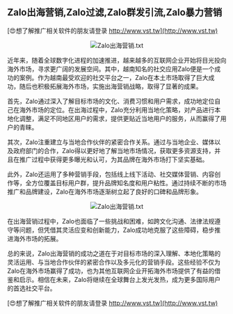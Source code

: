 ## **Zalo出海营销,Zalo过滤,Zalo群发引流,Zalo暴力营销**

[😍想了解推广相关软件的朋友请登录 http://www.vst.tw](http://www.vst.tw)

 <center><img src="https://vst.tw/MP4/tuiguang/png/0.png" alt="Zalo出海营销.txt"></center>

近年来，随着全球数字化进程的加速推进，越来越多的互联网企业开始将目光投向海外市场，寻求更广阔的发展空间。其中，越南知名的社交应用Zalo便是一个成功的案例。作为越南最受欢迎的社交平台之一，Zalo在本土市场取得了巨大成功，随后也积极拓展海外市场，实施出海营销战略，取得了显著的成果。

首先，Zalo通过深入了解目标市场的文化、消费习惯和用户需求，成功地定位自己在海外市场的定位。在出海过程中，Zalo充分利用当地化策略，对产品进行本地化调整，满足不同地区用户的需求，提供更贴近当地用户的服务，从而赢得了用户的青睐。

其次，Zalo注重建立与当地合作伙伴的紧密合作关系。通过与当地企业、媒体以及政府部门的合作，Zalo得以更好地了解当地市场情况，获取更多资源支持，并且在推广过程中获得更多曝光和认可，为其品牌在海外市场打下坚实基础。

此外，Zalo还运用了多种营销手段，包括线上线下活动、社交媒体营销、内容创作等，全方位覆盖目标用户群，提升品牌知名度和用户粘性。通过持续不断的市场推广和品牌建设，Zalo在海外市场逐渐树立起了良好的口碑和品牌形象。

 <center><img src="https://vst.tw/MP4/tuiguang/png/1.png" alt="Zalo出海营销.txt"></center>

在出海营销过程中，Zalo也面临了一些挑战和困难，如跨文化沟通、法律法规遵守等问题，但凭借其灵活应变和创新能力，Zalo成功地克服了这些障碍，稳步推进海外市场的拓展。

总的来说，Zalo出海营销的成功之道在于对目标市场的深入理解、本地化策略的灵活运用、与当地合作伙伴的紧密合作以及多元化的营销手段。这些经验不仅为Zalo在海外市场赢得了成功，也为其他互联网企业开拓海外市场提供了有益的借鉴和启示。相信在未来，Zalo将继续在全球舞台上发光发热，成为更多国际用户的首选社交平台。

[😍想了解推广相关软件的朋友请登录 http://www.vst.tw](http://www.vst.tw)



